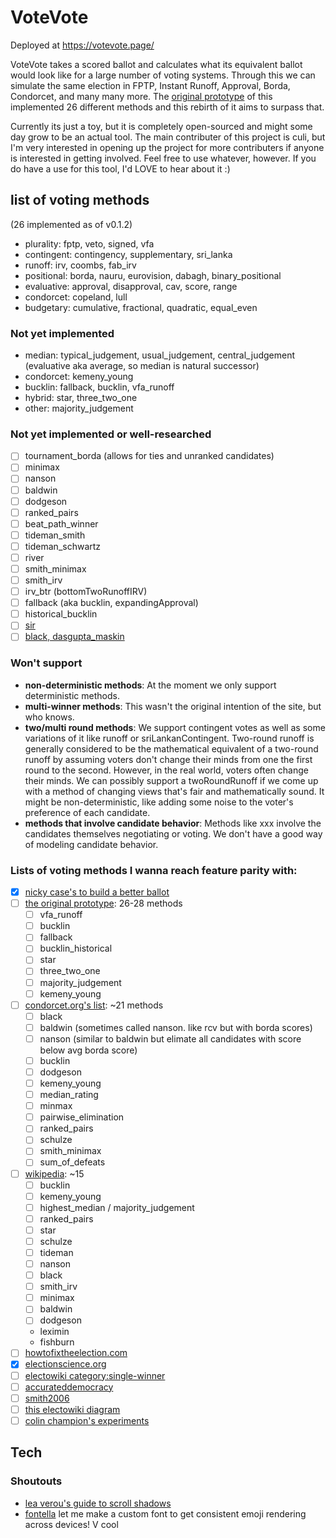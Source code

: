 # VoteVote
Deployed at https://votevote.page/

VoteVote takes a scored ballot and calculates what its equivalent ballot would look like for a large number of voting systems. Through this we can simulate the same election in FPTP, Instant Runoff, Approval, Borda, Condorcet, and many many more. The [original prototype](https://dontplaywithculi.netlify.app/votevote) of this implemented 26 different methods and this rebirth of it aims to surpass that. 

Currently its just a toy, but it is completely open-sourced and might some day grow to be an actual tool. The main contributer of this project is culi, but I'm very interested in opening up the project for more contributers if anyone is interested in getting involved. Feel free to use whatever, however. If you do have a use for this tool, I'd LOVE to hear about it :) 

## list of voting methods
(26 implemented as of v0.1.2)
- plurality: fptp, veto, signed, vfa
- contingent: contingency, supplementary, sri_lanka
- runoff: irv, coombs, fab_irv
- positional: borda, nauru, eurovision, dabagh, binary_positional
- evaluative: approval, disapproval, cav, score, range
- condorcet: copeland, lull
- budgetary: cumulative, fractional, quadratic, equal_even

### Not yet implemented
- median: typical_judgement, usual_judgement, central_judgement (evaluative aka average, so median is natural successor)
- condorcet: kemeny_young
- bucklin: fallback, bucklin, vfa_runoff
- hybrid: star, three_two_one
- other: majority_judgement

### Not yet implemented or well-researched
 - [ ] tournament_borda (allows for ties and unranked candidates)
 - [ ] minimax
 - [ ] nanson
 - [ ] baldwin
 - [ ] dodgeson
 - [ ] ranked_pairs
 - [ ] beat_path_winner
 - [ ] tideman_smith
 - [ ] tideman_schwartz
 - [ ] river
 - [ ] smith_minimax
 - [ ] smith_irv
 - [ ] irv_btr (bottomTwoRunoffIRV)
 - [ ] fallback (aka bucklin, expandingApproval)
 - [ ] historical_bucklin
 - [ ] [sir](https://electowiki.org/wiki/Support/Include/Reject_voting) 
 - [ ] [black, dasgupta_maskin](https://en.wikipedia.org/wiki/Copeland%27s_method)

### Won't support
 - **non-deterministic methods**: At the moment we only support deterministic methods.
 - **multi-winner methods**: This wasn't the original intention of the site, but who knows.
 - **two/multi round methods**: We support contingent votes as well as some variations of it like runoff or sriLankanContingent. Two-round runoff is generally considered to be the mathematical equivalent of a two-round runoff by assuming voters don't change their minds from one the first round to the second. However, in the real world, voters often change their minds. We can possibly support a twoRoundRunoff if we come up with a method of changing views that's fair and mathematically sound. It might be non-deterministic, like adding some noise to the voter's preference of each candidate.
 - **methods that involve candidate behavior**: Methods like xxx involve the candidates themselves negotiating or voting. We don't have a good way of modeling candidate behavior.

### Lists of voting methods I wanna reach feature parity with:
 - [x] [nicky case's to build a better ballot](https://ncase.me/ballot/)
 - [ ] [the original prototype](https://dontplaywithculi.netlify.app/votevote/): 26-28 methods
   - [ ] vfa_runoff
   - [ ] bucklin
   - [ ] fallback
   - [ ] bucklin_historical
   - [ ] star
   - [ ] three_two_one
   - [ ] majority_judgement
   - [ ] kemeny_young
 - [ ] [condorcet.org's list](https://web.archive.org/web/20050706055744/http://condorcet.org/emr/methods.shtml): ~21 methods
   - [ ] black
   - [ ] baldwin (sometimes called nanson. like rcv but with borda scores)
   - [ ] nanson (similar to baldwin but elimate all candidates with score below avg borda score)
   - [ ] bucklin
   - [ ] dodgeson
   - [ ] kemeny_young
   - [ ] median_rating
   - [ ] minmax
   - [ ] pairwise_elimination
   - [ ] ranked_pairs
   - [ ] schulze
   - [ ] smith_minimax
   - [ ] sum_of_defeats
 - [ ] [wikipedia](https://en.wikipedia.org/wiki/Comparison_of_electoral_systems): ~15
   - [ ] bucklin
   - [ ] kemeny_young
   - [ ] highest_median / majority_judgement
   - [ ] ranked_pairs
   - [ ] star
   - [ ] schulze
   - [ ] tideman
   - [ ] nanson
   - [ ] black
   - [ ] smith_irv
   - [ ] minimax
   - [ ] baldwin
   - [ ] dodgeson
   - leximin
   - fishburn
 - [ ] [howtofixtheelection.com](https://www.howtofixtheelection.com/ballot/)
 - [x] [electionscience.org](https://electionscience.org/voting-methods/an-assessment-of-six-single-winner-voting-methods/)
 - [ ] [electowiki category:single-winner](https://electowiki.org/wiki/Category:Single-winner_voting_methods)
 - [ ] [accurateddemocracy](https://www.accuratedemocracy.com/c_other.htm) 
 - [ ] [smith2006](www.9mail.de/m-schulze/votedesc.pdf)
 - [ ] [this electowiki diagram](https://electowiki.org/wiki/File:Voting_system_Euler_diagram.svg)
 - [ ] [colin champion's experiments](https://www.masterlyinactivity.com/condorcet/condorcet.html#qdc)

## Tech
### Shoutouts
 - [lea verou's guide to scroll shadows](https://lea.verou.me/2012/04/background-attachment-local/)
 - [fontella](https://fontello.com) let me make a custom font to get consistent emoji rendering across devices! V cool
